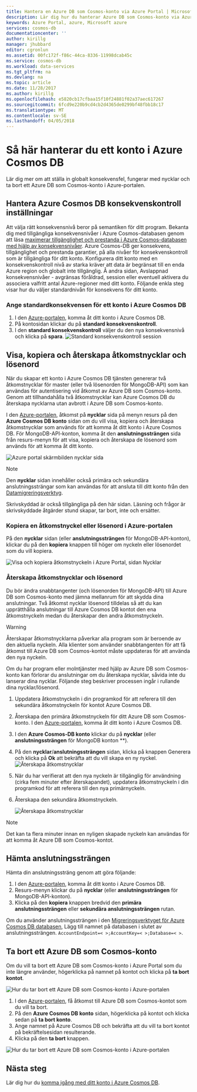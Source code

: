 ```yaml
---
title: Hantera en Azure DB som Cosmos-konto via Azure Portal | Microsoft Docs
description: Lär dig hur du hanterar Azure DB som Cosmos-konto via Azure Portal. Hitta en vägledning om hur du använder Azure-portalen visa, kopiera, ta bort och ha åtkomst till konton.
keywords: Azure Portal, azure, Microsoft azure
services: cosmos-db
documentationcenter: ''
author: kirillg
manager: jhubbard
editor: cgronlun
ms.assetid: 00fc172f-f86c-44ca-8336-11998dcab45c
ms.service: cosmos-db
ms.workload: data-services
ms.tgt_pltfrm: na
ms.devlang: na
ms.topic: article
ms.date: 11/28/2017
ms.author: kirillg
ms.openlocfilehash: e5820cb17cfbaa15f10f24881f02a37aec617267
ms.sourcegitcommit: 6fcd9e220b9cd4cb2d4365de0299bf48fbb18c17
ms.translationtype: MT
ms.contentlocale: sv-SE
ms.lasthandoff: 04/05/2018
---
```

# <a name="how-to-manage-an-azure-cosmos-db-account"></a>Så här hanterar du ett konto i Azure Cosmos DB
Lär dig mer om att ställa in globalt konsekvensfel, fungerar med nycklar och ta bort ett Azure DB som Cosmos-konto i Azure-portalen.

## <a id="consistency"></a>Hantera Azure Cosmos DB konsekvenskontroll inställningar
Att välja rätt konsekvensnivå beror på semantiken för ditt program. Bekanta dig med tillgängliga konsekvensnivåer i Azure Cosmos-databasen genom att läsa [maximerar tillgänglighet och prestanda i Azure Cosmos-databasen med hjälp av konsekvensnivåer][consistency]. Azure Cosmos-DB ger konsekvens, tillgänglighet och prestanda garantier, på alla nivåer för konsekvenskontroll som är tillgängliga för ditt konto. Konfigurera ditt konto med en konsekvenskontroll nivå av starka kräver att data är begränsat till en enda Azure region och globalt inte tillgänglig. Å andra sidan, Avslappnad konsekvensnivåer - avgränsas föråldrad, session eller eventuell aktivera du associera valfritt antal Azure-regioner med ditt konto. Följande enkla steg visar hur du väljer standardnivån för konsekvens för ditt konto.

### <a name="to-specify-the-default-consistency-for-an-azure-cosmos-db-account"></a>Ange standardkonsekvensen för ett konto i Azure Cosmos DB
1. I den [Azure-portalen](https://portal.azure.com/), komma åt ditt konto i Azure Cosmos DB.
2. På kontosidan klickar du på **standard konsekvenskontroll**.
3. I den **standard konsekvenskontroll** väljer du den nya konsekvensnivå och klicka på **spara**.
    ![Standard konsekvenskontroll session][5]

## <a id="keys"></a>Visa, kopiera och återskapa åtkomstnycklar och lösenord
När du skapar ett konto i Azure Cosmos DB tjänsten genererar två åtkomstnycklar för master (eller två lösenorden för MongoDB-API) som kan användas för autentisering vid åtkomst av Azure DB som Cosmos-konto. Genom att tillhandahålla två åtkomstnycklar kan Azure Cosmos DB du återskapa nycklarna utan avbrott i Azure DB som Cosmos-konto. 

I den [Azure-portalen](https://portal.azure.com/), åtkomst på **nycklar** sida på menyn resurs på den **Azure Cosmos DB konto** sidan om du vill visa, kopiera och återskapa åtkomstnycklar som används för att komma åt ditt konto i Azure Cosmos DB. För MongoDB-API-konton, komma åt den **anslutningssträngen** sida från resurs-menyn för att visa, kopiera och återskapa de lösenord som används för att komma åt ditt konto.

![Azure portal skärmbilden nycklar sida](./media/manage-account/keys.png)

> [!NOTE]
> Den **nycklar** sidan innehåller också primära och sekundära anslutningssträngar som kan användas för att ansluta till ditt konto från den [Datamigreringsverktyg](import-data.md).
> 
> 

Skrivskyddad är också tillgängliga på den här sidan. Läsning och frågor är skrivskyddade åtgärder stund skapar, tar bort, inte och ersätter.

### <a name="copy-an-access-key-or-password-in-the-azure-portal"></a>Kopiera en åtkomstnyckel eller lösenord i Azure-portalen
På den **nycklar** sidan (eller **anslutningssträngen** för MongoDB-API-konton), klickar du på den **kopiera** knappen till höger om nyckeln eller lösenordet som du vill kopiera.

![Visa och kopiera åtkomstnyckeln i Azure Portal, sidan Nycklar](./media/manage-account/copykeys.png)

### <a name="regenerate-access-keys-and-passwords"></a>Återskapa åtkomstnycklar och lösenord
Du bör ändra snabbtangenter (och lösenorden för MongoDB-API) till Azure DB som Cosmos-konto med jämna mellanrum för att skydda dina anslutningar. Två åtkomst nycklar lösenord tilldelas så att du kan upprätthålla anslutningar till Azure Cosmos DB kontot den ena åtkomstnyckeln medan du återskapar den andra åtkomstnyckeln.

> [!WARNING]
> Återskapar åtkomstnycklarna påverkar alla program som är beroende av den aktuella nyckeln. Alla klienter som använder snabbtangenten för att få åtkomst till Azure DB som Cosmos-kontot måste uppdateras för att använda den nya nyckeln.
> 
> 

Om du har program eller molntjänster med hjälp av Azure DB som Cosmos-konto kan förlorar du anslutningar om du återskapa nycklar, såvida inte du lanserar dina nycklar. Följande steg beskriver processen ingår i rullande dina nycklar/lösenord.

1. Uppdatera åtkomstnyckeln i din programkod för att referera till den sekundära åtkomstnyckeln för kontot Azure Cosmos DB.
2. Återskapa den primära åtkomstnyckeln för ditt Azure DB som Cosmos-konto. I den [Azure-portalen](https://portal.azure.com/), komma åt ditt konto i Azure Cosmos DB.
3. I den **Azure Cosmos-DB konto** klickar du på **nycklar** (eller **anslutningssträngen** för MongoDB konton **).
4. På den **nycklar**/**anslutningssträngen** sidan, klicka på knappen Generera och klicka på **Ok** att bekräfta att du vill skapa en ny nyckel.
    ![Återskapa åtkomstnycklar](./media/manage-account/regenerate-keys.png)
5. När du har verifierat att den nya nyckeln är tillgänglig för användning (cirka fem minuter efter återskapandet), uppdatera åtkomstnyckeln i din programkod för att referera till den nya primärnyckeln.
6. Återskapa den sekundära åtkomstnyckeln.
   
    ![Återskapa åtkomstnycklar](./media/manage-account/regenerate-secondary-key.png)

> [!NOTE]
> Det kan ta flera minuter innan en nyligen skapade nyckeln kan användas för att komma åt Azure DB som Cosmos-kontot.
> 
> 

## <a name="get-the-connection-string"></a>Hämta anslutningssträngen
Hämta din anslutningssträng genom att göra följande: 

1. I den [Azure-portalen](https://portal.azure.com), komma åt ditt konto i Azure Cosmos DB.
2. Resurs-menyn klickar du på **nycklar** (eller **anslutningssträngen** för MongoDB-API-konton).
3. Klicka på den **kopiera** knappen bredvid den **primära anslutningssträngen** eller **sekundära anslutningssträngen** rutan. 

Om du använder anslutningssträngen i den [Migreringsverktyget för Azure Cosmos DB databasen](import-data.md), Lägg till namnet på databasen i slutet av anslutningssträngen. `AccountEndpoint=< >;AccountKey=< >;Database=< >`.

## <a id="delete"></a> Ta bort ett Azure DB som Cosmos-konto
Om du vill ta bort ett Azure DB som Cosmos-konto i Azure Portal som du inte längre använder, högerklicka på namnet på kontot och klicka på **ta bort kontot**.

![Hur du tar bort ett Azure DB som Cosmos-konto i Azure-portalen](./media/manage-account/deleteaccount.png)

1. I den [Azure-portalen](https://portal.azure.com/), få åtkomst till Azure DB som Cosmos-kontot som du vill ta bort.
2. På den **Azure Cosmos DB konto** sidan, högerklicka på kontot och klicka sedan på **ta bort konto**. 
3. Ange namnet på Azure Cosmos DB och bekräfta att du vill ta bort kontot på bekräftelsesidan resulterande.
4. Klicka på den **ta bort** knappen.

![Hur du tar bort ett Azure DB som Cosmos-konto i Azure-portalen](./media/manage-account/delete-account-confirm.png)

## <a id="next"></a>Nästa steg
Lär dig hur du [komma igång med ditt konto i Azure Cosmos DB](http://go.microsoft.com/fwlink/p/?LinkId=402364).

<!--Image references-->
[5]: ./media/manage-account/documentdb_change_consistency-1.png

<!--Reference style links - using these makes the source content way more readable than using inline links-->
[bcdr]: https://azure.microsoft.com/documentation/articles/best-practices-availability-paired-regions/
[consistency]: consistency-levels.md
[azureregions]: https://azure.microsoft.com/regions/#services
[offers]: https://azure.microsoft.com/pricing/details/cosmos-db/
